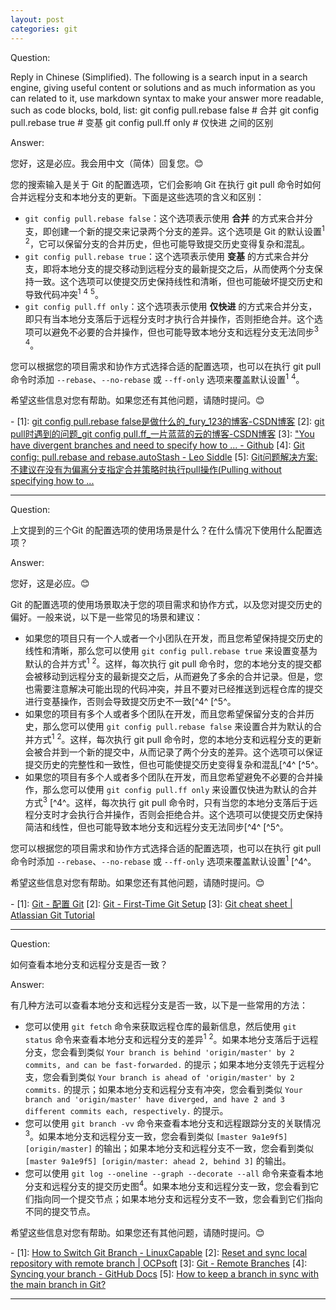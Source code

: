 ```yaml
---
layout: post
categories: git
---
```

Question:

Reply in Chinese (Simplified).
The following is a search input in a search engine, giving useful content or solutions and as much information as you can related to it, use markdown syntax to make your answer more readable, such as code blocks, bold, list:
git config pull.rebase false # 合并 git config pull.rebase true # 变基 git config pull.ff only # 仅快进 之间的区别

Answer:

您好，这是必应。我会用中文（简体）回复您。😊

您的搜索输入是关于 Git 的配置选项，它们会影响 Git 在执行 git pull 命令时如何合并远程分支和本地分支的更新。下面是这些选项的含义和区别：

- `git config pull.rebase false`：这个选项表示使用 **合并** 的方式来合并分支，即创建一个新的提交来记录两个分支的差异。这个选项是 Git 的默认设置<sup>1</sup> <sup>2</sup>，它可以保留分支的合并历史，但也可能导致提交历史变得复杂和混乱。
- `git config pull.rebase true`：这个选项表示使用 **变基** 的方式来合并分支，即将本地分支的提交移动到远程分支的最新提交之后，从而使两个分支保持一致。这个选项可以使提交历史保持线性和清晰，但也可能破坏提交历史和导致代码冲突<sup>1</sup> <sup>4</sup> <sup>5</sup>。
- `git config pull.ff only`：这个选项表示使用 **仅快进** 的方式来合并分支，即只有当本地分支落后于远程分支时才执行合并操作，否则拒绝合并。这个选项可以避免不必要的合并操作，但也可能导致本地分支和远程分支无法同步<sup>3</sup> <sup>4</sup>。

您可以根据您的项目需求和协作方式选择合适的配置选项，也可以在执行 git pull 命令时添加 `--rebase`、`--no-rebase` 或 `--ff-only` 选项来覆盖默认设置<sup>1</sup> <sup>4</sup>。

希望这些信息对您有帮助。如果您还有其他问题，请随时提问。😊

\-
\[1]: [git config pull.rebase false是做什么的_fury_123的博客-CSDN博客](https://blog.csdn.net/kuang_nu/article/details/129592235)
\[2]: [git pull时遇到的问题_git config pull.ff_一片蓝蓝的云的博客-CSDN博客](https://blog.csdn.net/mumuwang1234/article/details/117514239)
\[3]: ["You have divergent branches and need to specify how to ... - Github](https://github.com/desktop/desktop/issues/14431)
\[4]: [Git config: pull.rebase and rebase.autoStash - Leo Siddle](https://leosiddle.com/posts/2020/07/git-config-pull-rebase-autostash/)
\[5]: [Git问题解决方案:不建议在没有为偏离分支指定合并策略时执行pull操作(Pulling without specifying how to ...](https://www.cnblogs.com/sameen/p/14685125.html)

<hr/>

Question:

上文提到的三个Git 的配置选项的使用场景是什么？在什么情况下使用什么配置选项？

Answer:

您好，这是必应。😊

Git 的配置选项的使用场景取决于您的项目需求和协作方式，以及您对提交历史的偏好。一般来说，以下是一些常见的场景和建议：

- 如果您的项目只有一个人或者一个小团队在开发，而且您希望保持提交历史的线性和清晰，那么您可以使用 `git config pull.rebase true` 来设置变基为默认的合并方式<sup>1</sup> <sup>2</sup>。这样，每次执行 git pull 命令时，您的本地分支的提交都会被移动到远程分支的最新提交之后，从而避免了多余的合并记录。但是，您也需要注意解决可能出现的代码冲突，并且不要对已经推送到远程仓库的提交进行变基操作，否则会导致提交历史不一致[^4^ [^5^。
- 如果您的项目有多个人或者多个团队在开发，而且您希望保留分支的合并历史，那么您可以使用 `git config pull.rebase false` 来设置合并为默认的合并方式<sup>1</sup> <sup>2</sup>。这样，每次执行 git pull 命令时，您的本地分支和远程分支的更新会被合并到一个新的提交中，从而记录了两个分支的差异。这个选项可以保证提交历史的完整性和一致性，但也可能使提交历史变得复杂和混乱[^4^ [^5^。
- 如果您的项目有多个人或者多个团队在开发，而且您希望避免不必要的合并操作，那么您可以使用 `git config pull.ff only` 来设置仅快进为默认的合并方式<sup>3</sup> [^4^。这样，每次执行 git pull 命令时，只有当您的本地分支落后于远程分支时才会执行合并操作，否则会拒绝合并。这个选项可以使提交历史保持简洁和线性，但也可能导致本地分支和远程分支无法同步[^4^ [^5^。

您可以根据您的项目需求和协作方式选择合适的配置选项，也可以在执行 git pull 命令时添加 `--rebase`、`--no-rebase` 或 `--ff-only` 选项来覆盖默认设置<sup>1</sup> [^4^。

希望这些信息对您有帮助。如果您还有其他问题，请随时提问。😊

\-
\[1]: [Git - 配置 Git](https://git-scm.com/book/zh/v2/%E8%87%AA%E5%AE%9A%E4%B9%89-Git-%E9%85%8D%E7%BD%AE-Git)
\[2]: [Git - First-Time Git Setup](https://git-scm.com/book/en/v2/Getting-Started-First-Time-Git-Setup)
\[3]: [Git cheat sheet | Atlassian Git Tutorial](https://www.atlassian.com/git/tutorials/atlassian-git-cheatsheet)

<hr/>

Question:

如何查看本地分支和远程分支是否一致？

Answer:

有几种方法可以查看本地分支和远程分支是否一致，以下是一些常用的方法：

- 您可以使用 `git fetch` 命令来获取远程仓库的最新信息，然后使用 `git status` 命令来查看本地分支和远程分支的差异<sup>1</sup> <sup>2</sup>。如果本地分支落后于远程分支，您会看到类似 `Your branch is behind 'origin/master' by 2 commits, and can be fast-forwarded.` 的提示；如果本地分支领先于远程分支，您会看到类似 `Your branch is ahead of 'origin/master' by 2 commits.` 的提示；如果本地分支和远程分支有冲突，您会看到类似 `Your branch and 'origin/master' have diverged, and have 2 and 3 different commits each, respectively.` 的提示。
- 您可以使用 `git branch -vv` 命令来查看本地分支和远程跟踪分支的关联情况<sup>3</sup>。如果本地分支和远程分支一致，您会看到类似 `[master 9a1e9f5] [origin/master]` 的输出；如果本地分支和远程分支不一致，您会看到类似 `[master 9a1e9f5] [origin/master: ahead 2, behind 3]` 的输出。
- 您可以使用 `git log --oneline --graph --decorate --all` 命令来查看本地分支和远程分支的提交历史图<sup>4</sup>。如果本地分支和远程分支一致，您会看到它们指向同一个提交节点；如果本地分支和远程分支不一致，您会看到它们指向不同的提交节点。

希望这些信息对您有帮助。如果您还有其他问题，请随时提问。😊

\-
\[1]: [How to Switch Git Branch - LinuxCapable](https://www.linuxcapable.com/how-to-switch-git-branch/)
\[2]: [Reset and sync local repository with remote branch | OCPsoft](https://www.ocpsoft.org/tutorials/git/reset-and-sync-local-respository-with-remote-branch/)
\[3]: [Git - Remote Branches](https://git-scm.com/book/en/v2/Git-Branching-Remote-Branches)
\[4]: [Syncing your branch - GitHub Docs](https://docs.github.com/en/desktop/contributing-and-collaborating-using-github-desktop/keeping-your-local-repository-in-sync-with-github/syncing-your-branch)
\[5]: [How to keep a branch in sync with the main branch in Git?](https://melvingeorge.me/blog/keep-local-branch-in-sync-with-master-git)

<hr/>

